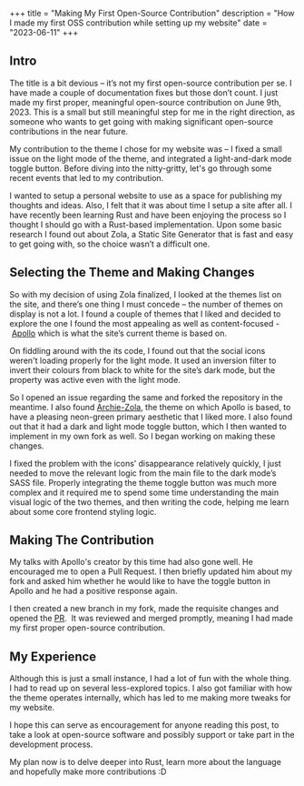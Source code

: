 +++
title = "Making My First Open-Source Contribution"
description = "How I made my first OSS contribution while setting up my website"
date = "2023-06-11"
+++

## Intro

The title is a bit devious – it’s not my first open-source contribution per se. I have made a couple of documentation fixes but those don’t count. I just made my first proper, meaningful open-source contribution on June 9th, 2023. This is a small but still meaningful step for me in the right direction, as someone who wants to get going with making significant open-source contributions in the near future. 

My contribution to the theme I chose for my website was – I fixed a small issue on the light mode of the theme, and integrated a light-and-dark mode toggle button. Before diving into the nitty-gritty, let's go through some recent events that led to my contribution.

I wanted to setup a personal website to use as a space for publishing my thoughts and ideas. Also, I felt that it was about time I setup a site after all. I have recently been learning Rust and have been enjoying the process so I thought I should go with a Rust-based implementation. Upon some basic research I found out about Zola, a Static Site Generator that is fast and easy to get going with, so the choice wasn’t a difficult one.

## Selecting the Theme and Making Changes

So with my decision of using Zola finalized, I looked at the themes list on the site, and there’s one thing I must concede – the number of themes on display is not a lot. I found a couple of themes that I liked and decided to explore the one I found the most appealing as well as content-focused - [Apollo](https://github.com/not-matthias/apollo "https://github.com/not-matthias/apollo") which is what the site’s current theme is based on.

On fiddling around with the its code, I found out that the social icons weren't loading properly for the light mode. It used an inversion filter to invert their colours from black to white for the site’s dark mode, but the property was active even with the light mode.

So I opened an issue regarding the same and forked the repository in the meantime. I also found [Archie-Zola](https://github.com/XXXMrG/archie-zola/ "https://github.com/XXXMrG/archie-zola/"), the theme on which Apollo is based, to have a pleasing neon-green primary aesthetic that I liked more. I also found out that it had a dark and light mode toggle button, which I then wanted to implement in my own fork as well. So I began working on making these changes. 

I fixed the problem with the icons’ disappearance relatively quickly, I just needed to move the relevant logic from the main file to the dark mode’s SASS file. Properly integrating the theme toggle button was much more complex and it required me to spend some time understanding the main visual logic of the two themes, and then writing the code, helping me learn about some core frontend styling logic. 

## Making The Contribution

My talks with Apollo's creator by this time had also gone well. He encouraged me to open a Pull Request. I then briefly updated him about my fork and asked him whether he would like to have the toggle button in Apollo and he had a positive response again. 

I then created a new branch in my fork, made the requisite changes and opened the [PR](https://github.com/not-matthias/apollo/pull/20 "https://github.com/not-matthias/apollo/pull/20").  It was reviewed and merged promptly, meaning I had made my first proper open-source contribution. 

## My Experience

Although this is just a small instance, I had a lot of fun with the whole thing. I had to read up on several less-explored topics. I also got familiar with how the theme operates internally, which has led to me making more tweaks for my website. 

I hope this can serve as encouragement for anyone reading this post, to take a look at open-source software and possibly support or take part in the development process. 

My plan now is to delve deeper into Rust, learn more about the language and hopefully make more contributions :D